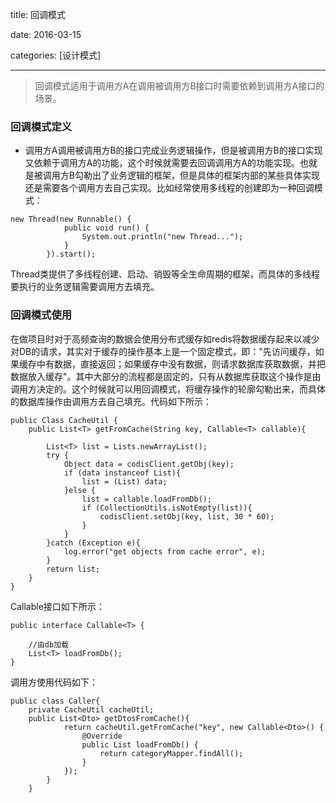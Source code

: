 title: 回调模式

date: 2016-03-15

categories: [设计模式] 

---

> 回调模式适用于调用方A在调用被调用方B接口时需要依赖到调用方A接口的场景。

<!--more-->

### 回调模式定义
* 调用方A调用被调用方B的接口完成业务逻辑操作，但是被调用方B的接口实现又依赖于调用方A的功能，这个时候就需要去回调调用方A的功能实现。也就是被调用方B勾勒出了业务逻辑的框架，但是具体的框架内部的某些具体实现还是需要各个调用方去自己实现。比如经常使用多线程的创建即为一种回调模式：

```
new Thread(new Runnable() {
            public void run() {
                System.out.println("new Thread...");
            }
        }).start();
```
Thread类提供了多线程创建、启动、销毁等全生命周期的框架，而具体的多线程要执行的业务逻辑需要调用方去填充。

### 回调模式使用
在做项目时对于高频查询的数据会使用分布式缓存如redis将数据缓存起来以减少对DB的请求，其实对于缓存的操作基本上是一个固定模式，即："先访问缓存，如果缓存中有数据，直接返回；如果缓存中没有数据，则请求数据库获取数据，并把数据放入缓存"。其中大部分的流程都是固定的，只有从数据库获取这个操作是由调用方决定的。这个时候就可以用回调模式，将缓存操作的轮廓勾勒出来，而具体的数据库操作由调用方去自己填充。代码如下所示：

```
public Class CacheUtil {
    public List<T> getFromCache(String key, Callable<T> callable){
    
        List<T> list = Lists.newArrayList();
        try {
            Object data = codisClient.getObj(key);
            if (data instanceof List){
                list = (List) data;
            }else {
                list = callable.loadFromDb();
                if (CollectionUtils.isNotEmpty(list)){
                    codisClient.setObj(key, list, 30 * 60);
                }
            }
        }catch (Exception e){
            log.error("get objects from cache error", e);
        }
        return list;
    }
}
```
Callable接口如下所示：

```
public interface Callable<T> {

    //由db加载
    List<T> loadFromDb();
}
```
调用方使用代码如下：

```
public class Caller{
    private CacheUtil cacheUtil;
    public List<Dto> getDtosFromCache(){
            return cacheUtil.getFromCache("key", new Callable<Dto>() {
                @Override
                public List loadFromDb() {
                    return categoryMapper.findAll();
                }
            });
        }
    }
```
